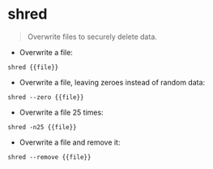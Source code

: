 # shred

> Overwrite files to securely delete data.

- Overwrite a file:

`shred {{file}}`

- Overwrite a file, leaving zeroes instead of random data:

`shred --zero {{file}}`

- Overwrite a file 25 times:

`shred -n25 {{file}}`

- Overwrite a file and remove it:

`shred --remove {{file}}`
